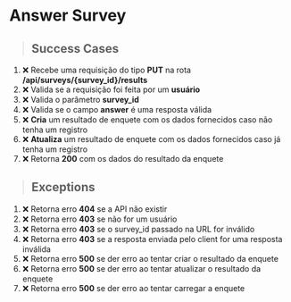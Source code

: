 # Answer Survey

> ## Success Cases

1. :x: Recebe uma requisição do tipo **PUT** na rota **/api/surveys/{survey_id}/results**
2. :x: Valida se a requisição foi feita por um **usuário**
3. :x: Valida o parâmetro **survey_id**
4. :x: Valida se o campo **answer** é uma resposta válida
5. :x: **Cria** um resultado de enquete com os dados fornecidos caso não tenha um registro
6. :x: **Atualiza** um resultado de enquete com os dados fornecidos caso já tenha um registro
7. :x: Retorna **200** com os dados do resultado da enquete

> ## Exceptions

1. :x: Retorna erro **404** se a API não existir
2. :x: Retorna erro **403** se não for um usuário
3. :x: Retorna erro **403** se o survey_id passado na URL for inválido
4. :x: Retorna erro **403** se a resposta enviada pelo client for uma resposta inválida
5. :x: Retorna erro **500** se der erro ao tentar criar o resultado da enquete
6. :x: Retorna erro **500** se der erro ao tentar atualizar o resultado da enquete
7. :x: Retorna erro **500** se der erro ao tentar carregar a enquete
